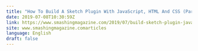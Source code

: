 ```yaml
---
title: "How To Build A Sketch Plugin With JavaScript, HTML And CSS (Part 2)"
date: 2019-07-08T10:30:59Z
link: https://www.smashingmagazine.com/2019/07/build-sketch-plugin-javascript-html-css-part-2/?utm_medium=RSS&utm_source=news.12bit.vn
site: www.smashingmagazine.comarticles
language: English
draft: false
---
```

